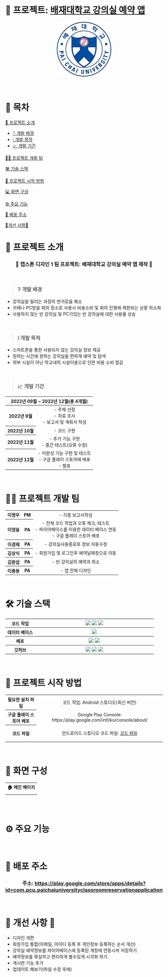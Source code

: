 # 📘 프로젝트: [배재대학교 강의실 예약 앱](https://play.google.com/store/apps/details?id=com.pcu.paichaiuniversityclassroomreservationapplication)
<div align="center">
  <img src="2. project 문서/- 참고 자료/강의실 예약 사용 이미지/ic.jpg">
</div>
</br>
</br>

<!-- # 목차 # -->
# 📖 목차
<!-- 1. 프로젝트 소개 -->
[📑 프로젝트 소개](#-프로젝트-소개)
- [❔ 개발 배경](#-개발-배경)
- [❕ 개발 목적](#-개발-목적)
- [📈 개발 기간](#-개발-기간)

<!-- 2. 프로젝트 개발 팀 -->
[👨‍💻 프로젝트 개발 팀](#-프로젝트-개발-팀)

<!-- 3. 기술 스택(사용한 기술) -->
[🛠 기술 스택](#-기술-스택)

<!-- 4. 프로젝트 시작 방법 -->
[🏁 프로젝트 시작 방법](#-프로젝트-시작-방법)

<!-- 5. 화면 구성(화면 정의서) -->
[💻 화면 구성](#-화면-구성)

<!-- 6. 주요 기능 -->
[⚙ 주요 기능](#-주요-기능)

<!-- 7. 배포 주소 -->
[🌠 배포 주소](#-배포-주소)

<!-- 8. 개선 사항 -->
[🔨개선 사항🔧](#-개선-사항-)

<!-- 1. 프로젝트 소개 -->
# 📑 프로젝트 소개

<h3 align="center">📱 캡스톤 디자인 1 팀 프로젝트: 배재대학교 강의실 예약 앱 제작 📱</h3>
<br>

> ### ❔ 개발 배경 
- 강의실을 빌리는 과정의 번거로움 해소
- 카페나 PC방을 회의 장소로 사용시 비용소비 및 회의 진행에 제한되는 상황 최소화
- 사용하지 않는 빈 강의실 및 PC가있는 빈 강의실에 대한 사용율 상승   
<br>

> ### ❕ 개발 목적
- 스마트폰을 통한 사용되지 않는 강의실 정보 제공
- 원하는 시간에 원하는 강의실을 편하게 예약 및 탐색
- 외부 시설이 아닌 학교내의 시설이용으로 인한 비용 소비 절감
<br>

> ### 📈 개발 기간
<div align="center">
<table style="text-align:center">
    <thead>
        <tr>
            <th colspan=2 style="text-align:center">2022년 09월 ~ 2022년 12월(총 4개월)</th>
        </tr>
    </thead>
    <tbody>
        <tr>
            <th>2022년 9월</th>
            <td>
                - 주제 선정 <br>
                - 자료 조사 <br>
                - 보고서 및 계획서 작성 
            </td>
        </tr>
        <tr>
            <th>2022년 10월</th>
            <td>
                - 코드 구현
            </td>
        </tr>
        <tr>
            <th>2022년 11월</th>
            <td>
                - 추가 기능 구현 <br>
                - 중간 테스트(오류 수정)
            </td>
        </tr>
        <tr>
            <th>2022년 12월</th>
            <td>
                - 미완성 기능 구현 및 테스트 <br>
                - 구글 플레이 스토어에 배포 <br>
                - 발표
            </td>
        </tr>
    </tbody>
</table>
</div>
<br>

<!-- 2. 프로젝트 개발 팀 -->
# 👨‍💻 프로젝트 개발 팀
<div align="center">
<table style="text-align : center;">
    <tbody>
        <tr>
            <th>이명우</th>
            <th>PM</th>
            <td> 
                - 각종 보고서작성
            </td>
        </tr>
        <tr>
            <th>이영웅</th>
            <th>PA</th>
            <td>
                - 전체 코드 작업과 오류 체크, 테스트 <br>
                - 파이어베이스를 이용한 데이터 베이스 연동 <br>
                - 구글 플레이 스토어 배포
            </td>
        </tr>
        <tr>
            <th>이경재</th>
            <th>PA</th>
            <td>
                - 강의실사용종료후 정보 자동수정
            </td>
        </tr>
        <tr>
            <th>김상식</th>
            <th>PA</th>
            <td>
                - 회원가입 및 로그인후 예약날짜창으로 이동
            </td>
        </tr>
        <tr>
            <th>김완섭</th>
            <th>PA</th>
            <td>     
                - 빈 강의실의 예약과 취소
            </td>
        </tr>
        <tr>
            <th>이충용</th>
            <th>PA</th>
            <td>     
                - 앱 전체 디자인
            </td>
        </tr>
    </tbody>
</table>
</div>
<br>

<!-- 3. 기술 스택(사용한 기술) -->
# 🛠 기술 스택
<!--
  - 기술스택 배지로 깃허브 프로필, README.md 예쁘게 꾸미기
  > 사용법
    - 기본 구조
      <img src="https://img.shields.io/badge/표시할이름-색상?style=for-the-badge&logo=기술스택아이콘&logoColor=white">

  참고: https://cocoon1787.tistory.com/689 
-->
<div align="center">
<table style="text-align : center;">
    <tbody>
        <tr>
            <th width="20%">코드 작업</th>
            <th>
            <img src="https://img.shields.io/badge/java-007396?style=for-the-badge&logo=java&logoColor=white"> 
            <img src="https://img.shields.io/badge/android studio-3DDC84?style=for-the-badge&logo=androidstudio&logoColor=white">
            <img src="https://img.shields.io/badge/android-34A853?style=for-the-badge&logo=android&logoColor=white">
            </th>
        </tr>
        <tr>
            <th>데이터 베이스</th>
            <th>
            <img src="https://img.shields.io/badge/firebase-FFCA28?style=for-the-badge&logo=firebase&logoColor=white"> 
            </th>
        </tr>
        <tr>
            <th>배포</th>
            <th>
            <img src="https://img.shields.io/badge/google play-414141?style=for-the-badge&logo=googleplay&logoColor=white">
            <img src="https://img.shields.io/badge/google play Console-1677FF?style=for-the-badge&logo=googleplayconsole&logoColor=white">
            </th>
        </tr>
        <tr>
            <th>깃허브</th>
            <th>
            <img src="https://img.shields.io/badge/git-F05032?style=for-the-badge&logo=git&logoColor=white"> 
            <img src="https://img.shields.io/badge/github-181717?style=for-the-badge&logo=github&logoColor=white"> 
            <img src="https://img.shields.io/badge/sourcetree-0052CC?style=for-the-badge&logo=sourcetree&logoColor=white">
            </th>
        </tr>
    </tbody>
</table>
</div>
<br>

<!-- 4. 프로젝트 시작 방법 -->
# 🏁 프로젝트 시작 방법
<div align="center">
<table style="text-align : center;">
    <tbody>
        <tr>
            <th>필요한 설치 파일</th>
            <td>
                코드 작업: Android 스튜디오(최신 버전)<br>
            </td>
        </tr>
        <tr>
            <th>구글 플레이 스토어 배포</th>
            <td>Google Play Console: https://play.google.com/intl/ko/console/about/</td>
        </tr>
        <tr>
            <th>코드 파일</th>
            <td>

안드로이드 스튜디오 코드 파일: [코드 파일](https://github.com/HERO19-71604814/Pai-Chai-University-Classroom-Reservation-Application/tree/58d1f71eaf202e65824d37025b24dd34d759c28c/1.%20project%20file)<br>
            </td>
        </tr>
    </tbody>
</table>
</div>
<br>

<!-- 5. 화면 구성(화면 정의서) -->
# 📲 화면 구성
<div align="center">

<table>
	<th style="text-align:center">🏠 메인 페이지</th>
	<tr>
	    <td></td>
	</tr>
</table>
<br>

</div>
<br>

<!-- 6. 주요 기능 -->
# ⚙ 주요 기능
### 

### 

### 

### 

<br>

<!-- 7. 배포 주소 -->
# 🌠 배포 주소 
<div align="center">

### 주소: https://play.google.com/store/apps/details?id=com.pcu.paichaiuniversityclassroomreservationapplication

</div>
<br>

<!-- 8. 개선 사항(필요 없을 시 주석처리) -->
# 🔨 개선 사항 🔧
- 디자인 개편
- 회원가입 통합(이메일, 아이디 등록 후 개인정보 등록하는 순서 개선)
- 강의실 예약정보를 파이어베이스에 등록된 계정에 연동시켜 저장하기
- 예약정보를 확실하고 편리하게 볼수있게 시각화 하기
- 게시판 기능 추가
- 업데이트 해보기(파일 수정 후에)  
